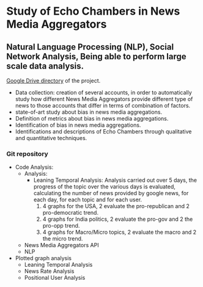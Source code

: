 # Study of Echo Chambers in News Media Aggregators

## Natural Language Processing (NLP), Social Network Analysis, Being able to perform large scale data analysis.

[Google Drive directory](https://drive.google.com/drive/folders/1RNXtjfaj7-E0-XlfuzSfTpAKPmExop3F/ "Project Directory") of the project.

- Data collection: creation of several accounts, in order to automatically study how different News Media Aggregators provide different type of news to those accounts that differ in terms of combination of factors.
- state-of-art study about bias in news media aggregations.
- Definition of metrics about bias in news media aggregations.
- Identification of bias in news media aggregations.
- Identifications and descriptions of Echo Chambers through qualitative and quantitative techniques.

### Git repository 

- Code Analysis:
  - Analysis:
    - Leaning Temporal Analysis: Analysis carried out over 5 days, the progress of the topic over the various       days is evaluated, calculating the number of news provided by google news, for each day, for each topic       and for each user. 
      1. 4 graphs for the USA, 2 evaluate the pro-republican and 2 pro-democratic trend.
      2. 4 graphs for India politics, 2 evaluate the pro-gov and 2 the pro-opp trend.
      3. 4 graphs for Macro/Micro topics, 2 evaluate the macro and 2 the micro trend.
  - News Media Aggregators API
  - NLP
- Plotted graph analysis
  - Leaning Temporal Analysis
  - News Rate Analysis
  - Positional User Analysis

  


